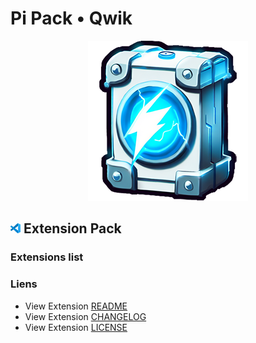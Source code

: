 # Pi Pack • Qwik

<div align="center"><picture><img src="/extension/icon.png" title="Pi Pack • Qwik" alt="Pi Pack • Qwik"></picture></div>

## <picture><img alt="VS Code icon" src="assets/vscode.png"></picture> Extension Pack

### Extensions list

### Liens

- View Extension [README](/extension/README.md)
- View Extension [CHANGELOG](/extension/CHANGELOG.md)
- View Extension [LICENSE](/extension/LICENSE.md)

